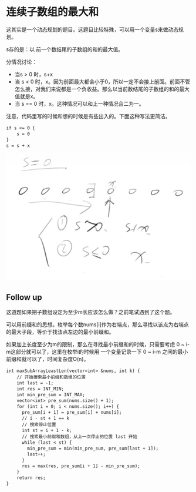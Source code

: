 # 连续子数组的最大和

这其实是一个动态规划的题目。这题目比较特殊，可以用一个变量s来做动态规划。

s存的是：以 前一个数结尾的子数组的和的最大值。

分情况讨论：

- 当s > 0 时，s+x
- 当 s < 0 时，x。因为前面最大都会小于0，所以一定不会接上前面。前面不管怎么接，对我们来说都是一个负收益。那么以当前数结尾的子数组的和的最大值就是x。
- 当 s == 0 时，x。这种情况可以和上一种情况合二为一。

注意，代码里写的时候和想的时候是有些出入的。下面这种写法更简洁。

```
if s <= 0 {
    s = 0
}
s = s + x
```

![](imgs/1.png)

## Follow up

这道题如果把子数组设定为至少m长应该怎么做？之前笔试遇到了这个题。

可以用前缀和的思想。枚举每个数nums[i]作为右端点，那么寻找以该点为右端点的最大子段，等价于找该点左边的最小前缀和。

如果加上长度至少为m的限制，那么在寻找最小前缀和的时候，只需要考虑 0 ~ i-m这部分就可以了，这里在枚举i的时候用
一个变量记录一下 0 ~ i-m 之间的最小前缀和就可以了，时间复杂度O(n)。

```
int maxSubArrayLeastLen(vector<int> &nums, int k) {
    // 开始搜索最小前缀和数组的位置
    int last = -1;
    int res = INT_MIN;
    int min_pre_sum = INT_MAX;
    vector<int> pre_sum(nums.size() + 1);
    for (int i = 0; i < nums.size(); i++) {
      pre_sum[i + 1] = pre_sum[i] + nums[i];
      // i - st + 1 == k
      // 搜索停止位置
      int st = i + 1 - k;
      // 搜索最小前缀和数组，从上一次停止的位置 last 开始
      while (last < st) {
        min_pre_sum = min(min_pre_sum, pre_sum[last + 1]);
        last++;
      }
      res = max(res, pre_sum[i + 1] - min_pre_sum);
    }
    return res;
}
```
